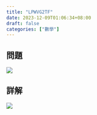 ```yaml
---
title: "LPWVG2TF"
date: 2023-12-09T01:06:34+08:00
draft: false
categories: ["數學"]
---
```

<!--more-->

## 問題
<img src="/posts/solution/LPWVG2TF-q.png">

## 詳解
<img src="/posts/solution/LPWVG2TF-sol.png">

